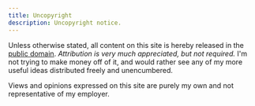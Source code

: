 ```yaml
---
title: Uncopyright
description: Uncopyright notice.
---
```


Unless otherwise stated, all content on this site is hereby released in the [public domain](https://en.wikipedia.org/wiki/Public_domain). _Attribution is very much appreciated, but not required._ I'm not trying to make money off of it, and would rather see any of my more useful ideas distributed freely and unencumbered.

Views and opinions expressed on this site are purely my own and not representative of my employer.
